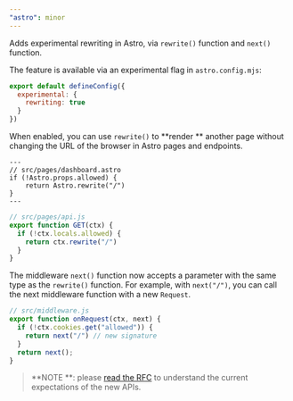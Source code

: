 ```yaml
---
"astro": minor
---
```


Adds experimental rewriting in Astro, via `rewrite()` function and `next()` function.

The feature is available via an experimental flag in `astro.config.mjs`:

```js
export default defineConfig({
  experimental: {
    rewriting: true
  }
})
```

When enabled, you can use `rewrite()` to **render
** another page without changing the URL of the browser in Astro pages and endpoints.

```astro
---
// src/pages/dashboard.astro
if (!Astro.props.allowed) {
	return Astro.rewrite("/")
}
---
```

```js
// src/pages/api.js
export function GET(ctx) {
  if (!ctx.locals.allowed) {
    return ctx.rewrite("/")
  }
}
```

The middleware `next()` function now accepts a parameter with the same type as the `rewrite()` function. For example, with `next("/")`, you can call the next middleware function with a new `Request`.

```js
// src/middleware.js
export function onRequest(ctx, next) {
  if (!ctx.cookies.get("allowed")) {
    return next("/") // new signature
  }
  return next();
}
```

> **NOTE
**: please [read the RFC](https://github.com/withastro/roadmap/blob/feat/reroute/proposals/0047-rerouting.md) to understand the current expectations of the new APIs.
